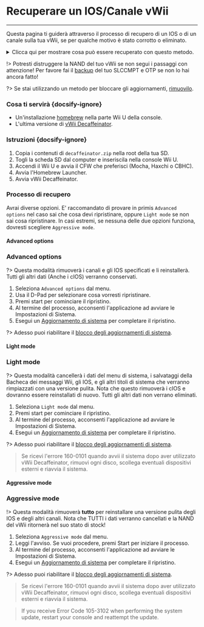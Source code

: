 # Recuperare un IOS/Canale vWii
---
Questa pagina ti guiderà attraverso il processo di recupero di un IOS o di un canale sulla tua vWii, se per qualche motivo è stato corrotto o eliminato.

<details>
<summary>Clicca qui per mostrare cosa può essere recuperato con questo metodo.</summary>

- Manuale Del Menu Wii
- canale di sistema vWii
- Seleziona Regione
- Menu di Sistema
- Canale Mii
- Menu Wii U
- Canale Wii Shop
- IOS 9
- IOS 12
- IOS 13
- IOS 14
- IOS 15
- IOS 17
- IOS 21
- IOS 22
- IOS 28
- IOS 31
- IOS 33
- IOS 34
- IOS 35
- IOS 36
- IOS 37
- IOS 38
- IOS 41
- IOS 43
- IOS 45
- IOS 46
- IOS 48
- IOS 53
- IOS 55
- IOS 56
- IOS 57
- IOS 58
- IOS 59
- IOS 62
- IOS 80
- BC-NAND
- BC-WFS

</details>

!> Potresti distruggere la NAND del tuo vWii se non segui i passaggi con attenzione! Per favore fai il [backup](mocha/online-exploit/nand-backup) del tuo SLCCMPT e OTP se non lo hai ancora fatto!

?> Se stai utilizzando un metodo per bloccare gli aggiornamenti, [rimuovilo](unblock-updates).

### Cosa ti servirà {docsify-ignore}

- Un'installazione [homebrew](introduction) nella parte Wii U della console.
- L'ultima versione di [vWii Decaffeinator](https://github.com/GaryOderNichts/vWii-Decaffeinator/releases).

### Istruzioni {docsify-ignore}

1. Copia i contenuti di `decaffeinator.zip` nella root della tua SD.
1. Togli la scheda SD dal computer e inseriscila nella console Wii U.
1. Accendi il Wii U e avvia il CFW che preferisci (Mocha, Haxchi o CBHC).
1. Avvia l'Homebrew Launcher.
1. Avvia vWii Decaffeinator.

### Processo di recupero

Avrai diverse opzioni. E' raccomandato di provare in primis `Advanced options` nel caso sai che cosa devi ripristinare, oppure `Light mode` se non sai cosa ripristinare. In casi estremi, se nessuna delle due opzioni funziona, dovresti scegliere `Aggressive mode`.

<!-- tabs:start -->

#### **Advanced options**

### Advanced options

?> Questa modalità rimuoverà i canali e gli IOS specificati e li reinstallerà. Tutti gli altri dati (Anche i cIOS) verranno conservati.

1. Seleziona `Advanced options` dal menu.
1. Usa il D-Pad per selezionare cosa vorresti ripristinare.
1. Premi start per cominciare il ripristino.
1. Al termine del processo, acconsenti l'applicazione ad avviare le Impostazioni di Sistema.
1. Esegui un [Aggiornamento di sistema](https://en-americas-support.nintendo.com/app/answers/detail/a_id/1136/~/how-to-perform-a-system-update) per completare il ripristino.

?> Adesso puoi riabilitare il [blocco degli aggiornamenti di sistema](block-updates).

#### **Light mode**

### Light mode

?> Questa modalità cancellerà i dati del menu di sistema, i salvataggi della Bacheca dei messaggi Wii, gli IOS, e gli altri titoli di sistema che verranno rimpiazzati con una versione pulita. Nota che questo rimuoverà i cIOS e dovranno essere reinstallati di nuovo. Tutti gli altri dati non verrano eliminati.

1. Seleziona `Light mode` dal menu.
1. Premi start per cominciare il ripristino.
1. Al termine del processo, acconsenti l'applicazione ad avviare le Impostazioni di Sistema.
1. Esegui un [Aggiornamento di sistema](https://en-americas-support.nintendo.com/app/answers/detail/a_id/1136/~/how-to-perform-a-system-update) per completare il ripristino.

?> Adesso puoi riabilitare il [blocco degli aggiornamenti di sistema](block-updates).

> Se ricevi l'errore 160-0101 quando avvii il sistema dopo aver utilizzato vWii Decaffeinator, rimuovi ogni disco, scollega eventuali dispositivi esterni e riavvia il sistema.

#### **Aggressive mode**

### Aggressive mode

!> Questa modalità rimuoverà **tutto** per reinstallare una versione pulita degli IOS e degli altri canali. Nota che TUTTI i dati verranno cancellati e la NAND del vWii ritornerà nel suo stato di stock!

1. Seleziona `Aggressive mode` dal menu.
1. Leggi l'avviso. Se vuoi procedere, premi Start per iniziare il processo.
1. Al termine del processo, acconsenti l'applicazione ad avviare le Impostazioni di Sistema.
1. Esegui un [Aggiornamento di sistema](https://en-americas-support.nintendo.com/app/answers/detail/a_id/1136/~/how-to-perform-a-system-update) per completare il ripristino.

?> Adesso puoi riabilitare il [blocco degli aggiornamenti di sistema](block-updates).

> Se ricevi l'errore 160-0101 quando avvii il sistema dopo aver utilizzato vWii Decaffeinator, rimuovi ogni disco, scollega eventuali dispositivi esterni e riavvia il sistema.

<!-- tabs:end -->

> If you receive Error Code 105-3102 when performing the system update, restart your console and reattempt the update.